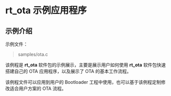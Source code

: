 # rt_ota 示例应用程序 #

## 示例介绍 ##

示例文件：

> samples/ota.c

该例程是 **rt_ota** 软件包的示例展示，主要是展示用户如何使用 **rt_ota** 软件包快速搭建自己的 OTA 应用程序，以及展示了 OTA 的基本工作流程。

该例程文件可以应用到用户的 Bootloader 工程中使用，也可以基于该例程定制修改适合用户方案的 OTA 流程。

